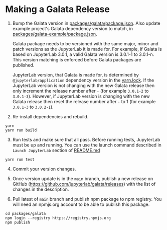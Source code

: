 # Making a Galata Release

1. Bump the Galata version in [packages/galata/package.json](packages/galata/package.json). Also update example project's Galata dependency version to match, in [packages/galata-example/package.json](packages/galata-example/package.json).

    Galata package needs to be versioned with the same major, minor and patch versions as the JupyterLab it is made for. For example, if Galata is based on JupyterLab 3.0.1, a valid Galata version is 3.0.1-1 to 3.0.1-n. This version matching is enforced before Galata packages are published.

    JupyterLab version, that Galata is made for, is determined by  `@jupyterlab/application` dependency version in the [yarn.lock](yarn.lock). If the JupyterLab version is not changing with the new Galata release then only increment the release number after `-` (for example `3.0.1-2` to `3.0.1-3`). However, if JupyterLab version is changing with the new Galata release then reset the release number after `-` to 1 (for example `3.0.1-3` to `3.0.2-1`).

2. Re-install dependencies and rebuild.

```
yarn
yarn run build
```

3. Run tests and make sure that all pass. Before running tests, JupyterLab must be up and running. You can use the launch command described in `Launch JupyterLab` section of [README.md](README.md#launch-jupyterlab)

```
yarn run test
```

4. Commit your version changes.

5. Once version update is in the `main` branch, publish a new release on GitHub (https://github.com/jupyterlab/galata/releases) with the list of changes in the description.

6. Pull latest of `main` branch and publish npm package to npm registry. You will need an npmjs.org account to be able to publish this package.

```
cd packages/galata
npm login --registry https://registry.npmjs.org
npm publish
```

